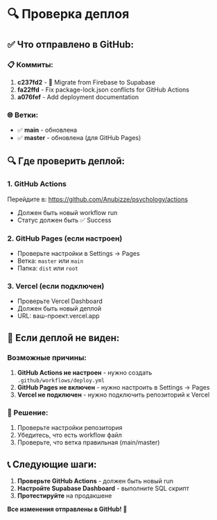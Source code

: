 # 🔍 Проверка деплоя

## ✅ Что отправлено в GitHub:

### 📋 Коммиты:
1. **c237fd2** - 🚀 Migrate from Firebase to Supabase
2. **fa22ffd** - Fix package-lock.json conflicts for GitHub Actions  
3. **a076fef** - Add deployment documentation

### 🌐 Ветки:
- ✅ **main** - обновлена
- ✅ **master** - обновлена (для GitHub Pages)

## 🔍 Где проверить деплой:

### 1. GitHub Actions
Перейдите в: https://github.com/Anubizze/psychology/actions
- Должен быть новый workflow run
- Статус должен быть ✅ Success

### 2. GitHub Pages (если настроен)
- Проверьте настройки в Settings → Pages
- Ветка: `master` или `main`
- Папка: `dist` или `root`

### 3. Vercel (если подключен)
- Проверьте Vercel Dashboard
- Должен быть новый деплой
- URL: ваш-проект.vercel.app

## 🚨 Если деплой не виден:

### Возможные причины:
1. **GitHub Actions не настроен** - нужно создать `.github/workflows/deploy.yml`
2. **GitHub Pages не включен** - нужно настроить в Settings → Pages
3. **Vercel не подключен** - нужно подключить репозиторий к Vercel

### 🔧 Решение:
1. Проверьте настройки репозитория
2. Убедитесь, что есть workflow файл
3. Проверьте, что ветка правильная (main/master)

## 📞 Следующие шаги:
1. **Проверьте GitHub Actions** - должен быть новый run
2. **Настройте Supabase Dashboard** - выполните SQL скрипт
3. **Протестируйте** на продакшене

**Все изменения отправлены в GitHub! 🚀**
